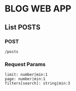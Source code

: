 # BLOG WEB APP

## List POSTS

### POST
```
/posts
```

### Request Params
```
limit: number|min:1
page: number|min:1
filters[search]: string|min:3
```

